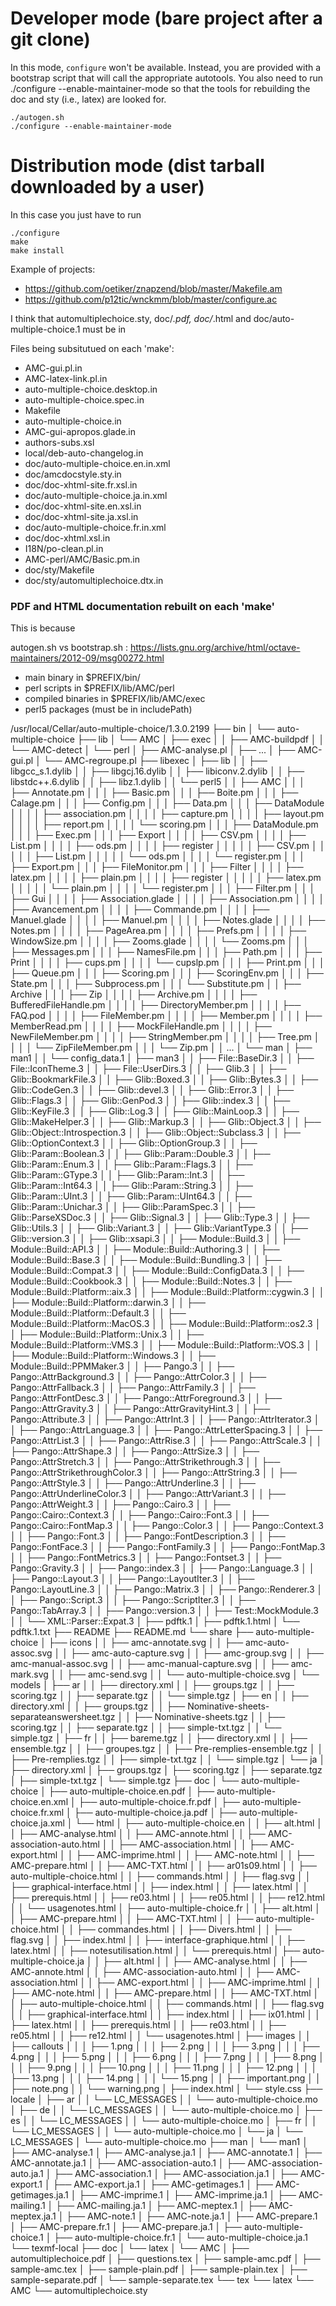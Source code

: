 Developer mode (bare project after a git clone)
==============================================

In this mode, `configure` won't be available. Instead, you are provided with
a bootstrap script that will call the appropriate autotools. You also need to
run ./configure --enable-maintainer-mode so that the tools for rebuilding the
doc and sty (i.e., latex) are looked for.

    ./autogen.sh
    ./configure --enable-maintainer-mode

Distribution mode (dist tarball downloaded by a user)
=====================================================

In this case you just have to run

    ./configure
    make
    make install

Example of projects:

- https://github.com/oetiker/znapzend/blob/master/Makefile.am
- https://github.com/p12tic/wnckmm/blob/master/configure.ac


I think that automultiplechoice.sty, doc/*.pdf, doc/*.html and
doc/auto-multiple-choice.1 must be in 

Files being subsitutued on each 'make':

- AMC-gui.pl.in
- AMC-latex-link.pl.in
- auto-multiple-choice.desktop.in
- auto-multiple-choice.spec.in
- Makefile
- auto-multiple-choice.in
- AMC-gui-apropos.glade.in
- authors-subs.xsl
- local/deb-auto-changelog.in
- doc/auto-multiple-choice.en.in.xml
- doc/amcdocstyle.sty.in
- doc/doc-xhtml-site.fr.xsl.in
- doc/auto-multiple-choice.ja.in.xml
- doc/doc-xhtml-site.en.xsl.in
- doc/doc-xhtml-site.ja.xsl.in
- doc/auto-multiple-choice.fr.in.xml
- doc/doc-xhtml.xsl.in
- I18N/po-clean.pl.in
- AMC-perl/AMC/Basic.pm.in
- doc/sty/Makefile
- doc/sty/automultiplechoice.dtx.in


### PDF and HTML documentation rebuilt on each 'make'

This is because 


autogen.sh vs bootstrap.sh : https://lists.gnu.org/archive/html/octave-maintainers/2012-09/msg00272.html

- main binary in $PREFIX/bin/
- perl scripts in $PREFIX/lib/AMC/perl
- compiled binaries in $PREFIX/lib/AMC/exec
- perl5 packages (must be in includePath)


/usr/local/Cellar/auto-multiple-choice/1.3.0.2199
├── bin
│  └── auto-multiple-choice
├── lib
│  └── AMC
│     ├── exec
│     │  ├── AMC-buildpdf
│     │  └── AMC-detect
│     └── perl
│        ├── AMC-analyse.pl
│        ├── ...
│        ├── AMC-gui.pl
│        └── AMC-regroupe.pl
├── libexec
│  ├── lib
│  │  ├── libgcc_s.1.dylib
│  │  ├── libgcj.16.dylib
│  │  ├── libiconv.2.dylib
│  │  ├── libstdc++.6.dylib
│  │  ├── libz.1.dylib
│  │  └── perl5
│  │     ├── AMC
│  │     │  ├── Annotate.pm
│  │     │  ├── Basic.pm
│  │     │  ├── Boite.pm
│  │     │  ├── Calage.pm
│  │     │  ├── Config.pm
│  │     │  ├── Data.pm
│  │     │  ├── DataModule
│  │     │  │  ├── association.pm
│  │     │  │  ├── capture.pm
│  │     │  │  ├── layout.pm
│  │     │  │  ├── report.pm
│  │     │  │  └── scoring.pm
│  │     │  ├── DataModule.pm
│  │     │  ├── Exec.pm
│  │     │  ├── Export
│  │     │  │  ├── CSV.pm
│  │     │  │  ├── List.pm
│  │     │  │  ├── ods.pm
│  │     │  │  ├── register
│  │     │  │  │  ├── CSV.pm
│  │     │  │  │  ├── List.pm
│  │     │  │  │  └── ods.pm
│  │     │  │  └── register.pm
│  │     │  ├── Export.pm
│  │     │  ├── FileMonitor.pm
│  │     │  ├── Filter
│  │     │  │  ├── latex.pm
│  │     │  │  ├── plain.pm
│  │     │  │  ├── register
│  │     │  │  │  ├── latex.pm
│  │     │  │  │  └── plain.pm
│  │     │  │  └── register.pm
│  │     │  ├── Filter.pm
│  │     │  ├── Gui
│  │     │  │  ├── Association.glade
│  │     │  │  ├── Association.pm
│  │     │  │  ├── Avancement.pm
│  │     │  │  ├── Commande.pm
│  │     │  │  ├── Manuel.glade
│  │     │  │  ├── Manuel.pm
│  │     │  │  ├── Notes.glade
│  │     │  │  ├── Notes.pm
│  │     │  │  ├── PageArea.pm
│  │     │  │  ├── Prefs.pm
│  │     │  │  ├── WindowSize.pm
│  │     │  │  ├── Zooms.glade
│  │     │  │  └── Zooms.pm
│  │     │  ├── Messages.pm
│  │     │  ├── NamesFile.pm
│  │     │  ├── Path.pm
│  │     │  ├── Print
│  │     │  │  ├── cups.pm
│  │     │  │  └── cupslp.pm
│  │     │  ├── Print.pm
│  │     │  ├── Queue.pm
│  │     │  ├── Scoring.pm
│  │     │  ├── ScoringEnv.pm
│  │     │  ├── State.pm
│  │     │  ├── Subprocess.pm
│  │     │  └── Substitute.pm
│  │     ├── Archive
│  │     │  ├── Zip
│  │     │  │  ├── Archive.pm
│  │     │  │  ├── BufferedFileHandle.pm
│  │     │  │  ├── DirectoryMember.pm
│  │     │  │  ├── FAQ.pod
│  │     │  │  ├── FileMember.pm
│  │     │  │  ├── Member.pm
│  │     │  │  ├── MemberRead.pm
│  │     │  │  ├── MockFileHandle.pm
│  │     │  │  ├── NewFileMember.pm
│  │     │  │  ├── StringMember.pm
│  │     │  │  ├── Tree.pm
│  │     │  │  └── ZipFileMember.pm
│  │     │  └── Zip.pm
│  │     ...
│  └── man
│     ├── man1
│     │  └── config_data.1
│     ├── man3
│     │  ├── File::BaseDir.3
│     │  ├── File::IconTheme.3
│     │  ├── File::UserDirs.3
│     │  ├── Glib.3
│     │  ├── Glib::BookmarkFile.3
│     │  ├── Glib::Boxed.3
│     │  ├── Glib::Bytes.3
│     │  ├── Glib::CodeGen.3
│     │  ├── Glib::devel.3
│     │  ├── Glib::Error.3
│     │  ├── Glib::Flags.3
│     │  ├── Glib::GenPod.3
│     │  ├── Glib::index.3
│     │  ├── Glib::KeyFile.3
│     │  ├── Glib::Log.3
│     │  ├── Glib::MainLoop.3
│     │  ├── Glib::MakeHelper.3
│     │  ├── Glib::Markup.3
│     │  ├── Glib::Object.3
│     │  ├── Glib::Object::Introspection.3
│     │  ├── Glib::Object::Subclass.3
│     │  ├── Glib::OptionContext.3
│     │  ├── Glib::OptionGroup.3
│     │  ├── Glib::Param::Boolean.3
│     │  ├── Glib::Param::Double.3
│     │  ├── Glib::Param::Enum.3
│     │  ├── Glib::Param::Flags.3
│     │  ├── Glib::Param::GType.3
│     │  ├── Glib::Param::Int.3
│     │  ├── Glib::Param::Int64.3
│     │  ├── Glib::Param::String.3
│     │  ├── Glib::Param::UInt.3
│     │  ├── Glib::Param::UInt64.3
│     │  ├── Glib::Param::Unichar.3
│     │  ├── Glib::ParamSpec.3
│     │  ├── Glib::ParseXSDoc.3
│     │  ├── Glib::Signal.3
│     │  ├── Glib::Type.3
│     │  ├── Glib::Utils.3
│     │  ├── Glib::Variant.3
│     │  ├── Glib::VariantType.3
│     │  ├── Glib::version.3
│     │  ├── Glib::xsapi.3
│     │  ├── Module::Build.3
│     │  ├── Module::Build::API.3
│     │  ├── Module::Build::Authoring.3
│     │  ├── Module::Build::Base.3
│     │  ├── Module::Build::Bundling.3
│     │  ├── Module::Build::Compat.3
│     │  ├── Module::Build::ConfigData.3
│     │  ├── Module::Build::Cookbook.3
│     │  ├── Module::Build::Notes.3
│     │  ├── Module::Build::Platform::aix.3
│     │  ├── Module::Build::Platform::cygwin.3
│     │  ├── Module::Build::Platform::darwin.3
│     │  ├── Module::Build::Platform::Default.3
│     │  ├── Module::Build::Platform::MacOS.3
│     │  ├── Module::Build::Platform::os2.3
│     │  ├── Module::Build::Platform::Unix.3
│     │  ├── Module::Build::Platform::VMS.3
│     │  ├── Module::Build::Platform::VOS.3
│     │  ├── Module::Build::Platform::Windows.3
│     │  ├── Module::Build::PPMMaker.3
│     │  ├── Pango.3
│     │  ├── Pango::AttrBackground.3
│     │  ├── Pango::AttrColor.3
│     │  ├── Pango::AttrFallback.3
│     │  ├── Pango::AttrFamily.3
│     │  ├── Pango::AttrFontDesc.3
│     │  ├── Pango::AttrForeground.3
│     │  ├── Pango::AttrGravity.3
│     │  ├── Pango::AttrGravityHint.3
│     │  ├── Pango::Attribute.3
│     │  ├── Pango::AttrInt.3
│     │  ├── Pango::AttrIterator.3
│     │  ├── Pango::AttrLanguage.3
│     │  ├── Pango::AttrLetterSpacing.3
│     │  ├── Pango::AttrList.3
│     │  ├── Pango::AttrRise.3
│     │  ├── Pango::AttrScale.3
│     │  ├── Pango::AttrShape.3
│     │  ├── Pango::AttrSize.3
│     │  ├── Pango::AttrStretch.3
│     │  ├── Pango::AttrStrikethrough.3
│     │  ├── Pango::AttrStrikethroughColor.3
│     │  ├── Pango::AttrString.3
│     │  ├── Pango::AttrStyle.3
│     │  ├── Pango::AttrUnderline.3
│     │  ├── Pango::AttrUnderlineColor.3
│     │  ├── Pango::AttrVariant.3
│     │  ├── Pango::AttrWeight.3
│     │  ├── Pango::Cairo.3
│     │  ├── Pango::Cairo::Context.3
│     │  ├── Pango::Cairo::Font.3
│     │  ├── Pango::Cairo::FontMap.3
│     │  ├── Pango::Color.3
│     │  ├── Pango::Context.3
│     │  ├── Pango::Font.3
│     │  ├── Pango::FontDescription.3
│     │  ├── Pango::FontFace.3
│     │  ├── Pango::FontFamily.3
│     │  ├── Pango::FontMap.3
│     │  ├── Pango::FontMetrics.3
│     │  ├── Pango::Fontset.3
│     │  ├── Pango::Gravity.3
│     │  ├── Pango::index.3
│     │  ├── Pango::Language.3
│     │  ├── Pango::Layout.3
│     │  ├── Pango::LayoutIter.3
│     │  ├── Pango::LayoutLine.3
│     │  ├── Pango::Matrix.3
│     │  ├── Pango::Renderer.3
│     │  ├── Pango::Script.3
│     │  ├── Pango::ScriptIter.3
│     │  ├── Pango::TabArray.3
│     │  ├── Pango::version.3
│     │  ├── Test::MockModule.3
│     │  └── XML::Parser::Expat.3
│     ├── pdftk.1
│     ├── pdftk.1.html
│     └── pdftk.1.txt
├── README
├── README.md
└── share
   ├── auto-multiple-choice
   │  ├── icons
   │  │  ├── amc-annotate.svg
   │  │  ├── amc-auto-assoc.svg
   │  │  ├── amc-auto-capture.svg
   │  │  ├── amc-group.svg
   │  │  ├── amc-manual-assoc.svg
   │  │  ├── amc-manual-capture.svg
   │  │  ├── amc-mark.svg
   │  │  ├── amc-send.svg
   │  │  └── auto-multiple-choice.svg
   │  └── models
   │     ├── ar
   │     │  ├── directory.xml
   │     │  ├── groups.tgz
   │     │  ├── scoring.tgz
   │     │  ├── separate.tgz
   │     │  └── simple.tgz
   │     ├── en
   │     │  ├── directory.xml
   │     │  ├── groups.tgz
   │     │  ├── Nominative-sheets-separateanswersheet.tgz
   │     │  ├── Nominative-sheets.tgz
   │     │  ├── scoring.tgz
   │     │  ├── separate.tgz
   │     │  ├── simple-txt.tgz
   │     │  └── simple.tgz
   │     ├── fr
   │     │  ├── bareme.tgz
   │     │  ├── directory.xml
   │     │  ├── ensemble.tgz
   │     │  ├── groupes.tgz
   │     │  ├── Pre-remplies-ensemble.tgz
   │     │  ├── Pre-remplies.tgz
   │     │  ├── simple-txt.tgz
   │     │  └── simple.tgz
   │     └── ja
   │        ├── directory.xml
   │        ├── groups.tgz
   │        ├── scoring.tgz
   │        ├── separate.tgz
   │        ├── simple-txt.tgz
   │        └── simple.tgz
   ├── doc
   │  └── auto-multiple-choice
   │     ├── auto-multiple-choice.en.pdf
   │     ├── auto-multiple-choice.en.xml
   │     ├── auto-multiple-choice.fr.pdf
   │     ├── auto-multiple-choice.fr.xml
   │     ├── auto-multiple-choice.ja.pdf
   │     ├── auto-multiple-choice.ja.xml
   │     └── html
   │        ├── auto-multiple-choice.en
   │        │  ├── alt.html
   │        │  ├── AMC-analyse.html
   │        │  ├── AMC-annote.html
   │        │  ├── AMC-association-auto.html
   │        │  ├── AMC-association.html
   │        │  ├── AMC-export.html
   │        │  ├── AMC-imprime.html
   │        │  ├── AMC-note.html
   │        │  ├── AMC-prepare.html
   │        │  ├── AMC-TXT.html
   │        │  ├── ar01s09.html
   │        │  ├── auto-multiple-choice.html
   │        │  ├── commands.html
   │        │  ├── flag.svg
   │        │  ├── graphical-interface.html
   │        │  ├── index.html
   │        │  ├── latex.html
   │        │  ├── prerequis.html
   │        │  ├── re03.html
   │        │  ├── re05.html
   │        │  ├── re12.html
   │        │  └── usagenotes.html
   │        ├── auto-multiple-choice.fr
   │        │  ├── alt.html
   │        │  ├── AMC-prepare.html
   │        │  ├── AMC-TXT.html
   │        │  ├── auto-multiple-choice.html
   │        │  ├── commandes.html
   │        │  ├── Divers.html
   │        │  ├── flag.svg
   │        │  ├── index.html
   │        │  ├── interface-graphique.html
   │        │  ├── latex.html
   │        │  ├── notesutilisation.html
   │        │  └── prerequis.html
   │        ├── auto-multiple-choice.ja
   │        │  ├── alt.html
   │        │  ├── AMC-analyse.html
   │        │  ├── AMC-annote.html
   │        │  ├── AMC-association-auto.html
   │        │  ├── AMC-association.html
   │        │  ├── AMC-export.html
   │        │  ├── AMC-imprime.html
   │        │  ├── AMC-note.html
   │        │  ├── AMC-prepare.html
   │        │  ├── AMC-TXT.html
   │        │  ├── auto-multiple-choice.html
   │        │  ├── commands.html
   │        │  ├── flag.svg
   │        │  ├── graphical-interface.html
   │        │  ├── index.html
   │        │  ├── ix01.html
   │        │  ├── latex.html
   │        │  ├── prerequis.html
   │        │  ├── re03.html
   │        │  ├── re05.html
   │        │  ├── re12.html
   │        │  └── usagenotes.html
   │        ├── images
   │        │  ├── callouts
   │        │  │  ├── 1.png
   │        │  │  ├── 2.png
   │        │  │  ├── 3.png
   │        │  │  ├── 4.png
   │        │  │  ├── 5.png
   │        │  │  ├── 6.png
   │        │  │  ├── 7.png
   │        │  │  ├── 8.png
   │        │  │  ├── 9.png
   │        │  │  ├── 10.png
   │        │  │  ├── 11.png
   │        │  │  ├── 12.png
   │        │  │  ├── 13.png
   │        │  │  ├── 14.png
   │        │  │  └── 15.png
   │        │  ├── important.png
   │        │  ├── note.png
   │        │  └── warning.png
   │        ├── index.html
   │        └── style.css
   ├── locale
   │  ├── ar
   │  │  └── LC_MESSAGES
   │  │     └── auto-multiple-choice.mo
   │  ├── de
   │  │  └── LC_MESSAGES
   │  │     └── auto-multiple-choice.mo
   │  ├── es
   │  │  └── LC_MESSAGES
   │  │     └── auto-multiple-choice.mo
   │  ├── fr
   │  │  └── LC_MESSAGES
   │  │     └── auto-multiple-choice.mo
   │  └── ja
   │     └── LC_MESSAGES
   │        └── auto-multiple-choice.mo
   ├── man
   │  └── man1
   │     ├── AMC-analyse.1
   │     ├── AMC-analyse.ja.1
   │     ├── AMC-annotate.1
   │     ├── AMC-annotate.ja.1
   │     ├── AMC-association-auto.1
   │     ├── AMC-association-auto.ja.1
   │     ├── AMC-association.1
   │     ├── AMC-association.ja.1
   │     ├── AMC-export.1
   │     ├── AMC-export.ja.1
   │     ├── AMC-getimages.1
   │     ├── AMC-getimages.ja.1
   │     ├── AMC-imprime.1
   │     ├── AMC-imprime.ja.1
   │     ├── AMC-mailing.1
   │     ├── AMC-mailing.ja.1
   │     ├── AMC-meptex.1
   │     ├── AMC-meptex.ja.1
   │     ├── AMC-note.1
   │     ├── AMC-note.ja.1
   │     ├── AMC-prepare.1
   │     ├── AMC-prepare.fr.1
   │     ├── AMC-prepare.ja.1
   │     ├── auto-multiple-choice.1
   │     ├── auto-multiple-choice.fr.1
   │     └── auto-multiple-choice.ja.1
   └── texmf-local
      ├── doc
      │  └── latex
      │     └── AMC
      │        ├── automultiplechoice.pdf
      │        ├── questions.tex
      │        ├── sample-amc.pdf
      │        ├── sample-amc.tex
      │        ├── sample-plain.pdf
      │        ├── sample-plain.tex
      │        ├── sample-separate.pdf
      │        └── sample-separate.tex
      └── tex
         └── latex
            └── AMC
               └── automultiplechoice.sty
